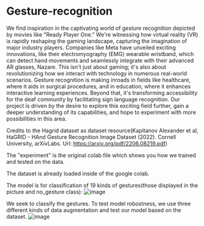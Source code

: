# Gesture-recognition

We find inspiration in the captivating world of gesture recognition depicted by movies like "Ready Player One." We're witnessing how virtual reality (VR) is rapidly reshaping the gaming landscape, capturing the imagination of major industry players. Companies like Meta have unveiled exciting innovations, like their electromyography (EMG) wearable wristband, which can detect hand movements and seamlessly integrate with their advanced AR glasses, Nazare. This isn't just about gaming; it's also about revolutionizing how we interact with technology in numerous real-world scenarios. Gesture recognition is making inroads in fields like healthcare, where it aids in surgical procedures, and in education, where it enhances interactive learning experiences. Beyond that, it's transforming accessibility for the deaf community by facilitating sign language recognition. Our project is driven by the desire to explore this exciting field further, gain a deeper understanding of its capabilities, and hope to experiment with more possibilities in this area. 

Credits to the Hagrid dataset as dataset resource(Kapitanov Alexander et al, HaGRID - HAnd Gesture Recognition Image Dataset (2022). Cornell University, arXivLabs. Url: https://arxiv.org/pdf/2206.08219.pdf)

The "experiment" is the original colab file which shows you how we trained and tested on the data. 

The dataset is already loaded inside of the google colab. 

The model is for classification of 19 kinds of gestures(those displayed in the picture and no_gesture class): 
![image](https://github.com/Charlo-M/Gesture-recognition/assets/75926255/dbc8e6b4-929b-4b36-a965-e1ac266279ed)

We seek to classify the gestures. To test model robostness, we use three different kinds of data augmentation and test our model based on the dataset. 
![image](https://github.com/Charlo-M/Gesture-recognition/assets/75926255/990ce9eb-758f-465b-b0e8-d68213192755)

